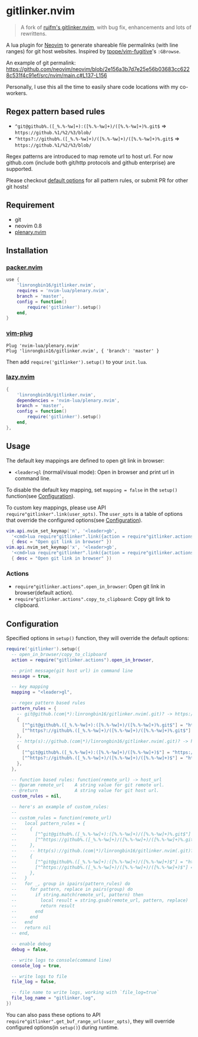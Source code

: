 # gitlinker.nvim

> A fork of [ruifm's gitlinker.nvim](https://github.com/ruifm/gitlinker.nvim), with
> bug fix, enhancements and lots of rewrittens.

A lua plugin for [Neovim](https://github.com/neovim/neovim) to generate shareable
file permalinks (with line ranges) for git host websites. Inspired by
[tpope/vim-fugitive](https://github.com/tpope/vim-fugitive)'s `:GBrowse`.

An example of git permalink:
<https://github.com/neovim/neovim/blob/2e156a3b7d7e25e56b03683cc6228c531f4c91ef/src/nvim/main.c#L137-L156>

Personally, I use this all the time to easily share code locations with my
co-workers.

## Regex pattern based rules

- `^git@github%.([_%.%-%w]+):([%.%-%w]+)/([%.%-%w]+)%.git$` => `https://github.%1/%2/%3/blob/`
- `^https?://github%.([_%.%-%w]+)/([%.%-%w]+)/([%.%-%w]+)%.git$` => `https://github.%1/%2/%3/blob/`

Regex patterns are introduced to map remote url to host url. For now github.com
(include both git/http protocols and github enterprise) are supported.

Please checkout [default options](https://github.com/linrongbin16/gitlinker.nvim/blob/master/lua/gitlinker.lua)
for all pattern rules, or submit PR for other git hosts!

## Requirement

- git
- neovim 0.8
- [plenary.nvim](https://github.com/nvim-lua/plenary.nvim)

## Installation

### [packer.nvim](https://github.com/wbthomason/packer.nvim)

```lua
use {
    'linrongbin16/gitlinker.nvim',
    requires = 'nvim-lua/plenary.nvim',
    branch = 'master',
    config = function()
        require('gitlinker').setup()
    end,
}
```

### [vim-plug](https://github.com/junegunn/vim-plug)

```vim
Plug 'nvim-lua/plenary.nvim'
Plug 'linrongbin16/gitlinker.nvim', { 'branch': 'master' }
```

Then add `require('gitlinker').setup()` to your `init.lua`.

### [lazy.nvim](https://github.com/folke/lazy.nvim)

```lua
{
    'linrongbin16/gitlinker.nvim',
    dependencies = 'nvim-lua/plenary.nvim',
    branch = 'master',
    config = function()
        require('gitlinker').setup()
    end,
},
```

## Usage

The default key mappings are defined to open git link in browser:

- `<leader>gl` (normal/visual mode): Open in browser and print url in command line.

To disable the default key mapping, set `mapping = false` in the `setup()`
function(see [Configuration](#configuration)).

To custom key mappings, please use API `require"gitlinker".link(user_opts)`.
The `user_opts` is a table of options that override the configured options(see [Configuration](#configuration)).

```lua
vim.api.nvim_set_keymap('n', '<leader>gb',
  '<cmd>lua require"gitlinker".link({action = require"gitlinker.actions".open_in_browser})<cr>',
  { desc = "Open git link in browser" })
vim.api.nvim_set_keymap('x', '<leader>gb',
  '<cmd>lua require"gitlinker".link({action = require"gitlinker.actions".open_in_browser})<cr>',
  { desc = "Open git link in browser" })
```

### Actions

- `require"gitlinker.actions".open_in_browser`: Open git link in browser(default action).
- `require"gitlinker.actions".copy_to_clipboard`: Copy git link to clipboard.

## Configuration

Specified options in `setup()` function, they will override the default options:

```lua
require('gitlinker').setup({
  -- open_in_browser/copy_to_clipboard
  action = require("gitlinker.actions").open_in_browser,

  -- print message(git host url) in command line
  message = true,

  -- key mapping
  mapping = "<leader>gl",

  -- regex pattern based rules
  pattern_rules = {
    -- git@github.(com|*):linrongbin16/gitlinker.nvim(.git)? -> https://github.com/linrongbin16/gitlinker.nvim(.git)?
    {
      ["^git@github%.([_%.%-%w]+):([%.%-%w]+)/([%.%-%w]+)%.git$"] = "https://github.%1/%2/%3/blob/",
      ["^https?://github%.([_%.%-%w]+)/([%.%-%w]+)/([%.%-%w]+)%.git$"] = "https://github.%1/%2/%3/blob/",
    },
    -- http(s)://github.(com|*)/linrongbin16/gitlinker.nvim(.git)? -> https://github.com/linrongbin16/gitlinker.nvim(.git)?
    {
      ["^git@github%.([_%.%-%w]+):([%.%-%w]+)/([%.%-%w]+)$"] = "https://github.%1/%2/%3/blob/",
      ["^https?://github%.([_%.%-%w]+)/([%.%-%w]+)/([%.%-%w]+)$"] = "https://github.%1/%2/%3/blob/",
    },
  },

  -- function based rules: function(remote_url) -> host_url
  -- @param remote_url    A string value for git remote url.
  -- @return              A string value for git host url.
  custom_rules = nil,

  -- here's an example of custom_rules:
  --
  -- custom_rules = function(remote_url)
  --   local pattern_rules = {
  --     {
  --       ["^git@github%.([_%.%-%w]+):([%.%-%w]+)/([%.%-%w]+)%.git$"] = "https://github.%1/%2/%3/blob/",
  --       ["^https://github%.([_%.%-%w]+)/([%.%-%w]+)/([%.%-%w]+)%.git$"] = "https://github.%1/%2/%3/blob/",
  --     },
  --     -- http(s)://github.(com|*)/linrongbin16/gitlinker.nvim(.git)? -> https://github.com/linrongbin16/gitlinker.nvim(.git)?
  --     {
  --       ["^git@github%.([_%.%-%w]+):([%.%-%w]+)/([%.%-%w]+)$"] = "https://github.%1/%2/%3/blob/",
  --       ["^https://github%.([_%.%-%w]+)/([%.%-%w]+)/([%.%-%w]+)$"] = "https://github.%1/%2/%3/blob/",
  --     },
  --   }
  --   for _, group in ipairs(pattern_rules) do
  --     for pattern, replace in pairs(group) do
  --       if string.match(remote_url, pattern) then
  --         local result = string.gsub(remote_url, pattern, replace)
  --         return result
  --       end
  --     end
  --   end
  --   return nil
  -- end,

  -- enable debug
  debug = false,

  -- write logs to console(command line)
  console_log = true,

  -- write logs to file
  file_log = false,

  -- file name to write logs, working with `file_log=true`
  file_log_name = "gitlinker.log",
})
```

You can also pass these options to API `require"gitlinker".get_buf_range_url(user_opts)`,
they will override configured options(in `setup()`) during runtime.
